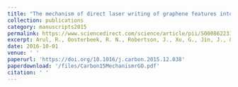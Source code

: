 ```yaml
---
title: "The mechanism of direct laser writing of graphene features into graphene oxide films involves photoreduction and thermally assisted structural rearrangement"
collection: publications
category: manuscripts2015
permalink: https://www.sciencedirect.com/science/article/pii/S0008622315305182
excerpt: Arul, R., Oosterbeek, R. N., Robertson, J., Xu, G., Jin, J., & Simpson, M. C. (2016) Carbon, 99, 423-431.
date: 2016-10-01
venue: ' '
paperurl: 'https://doi.org/10.1016/j.carbon.2015.12.038'
paperdownload: '/files/Carbon15MechanismrGO.pdf'
citation: ' '
---
```


